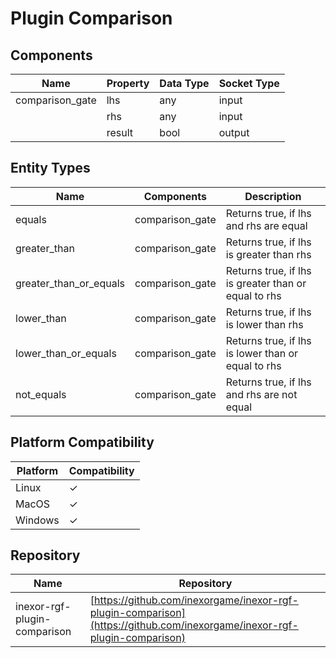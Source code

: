 # Plugin Comparison

## Components

| Name            | Property | Data Type | Socket Type |
|-----------------|----------|-----------|-------------|
| comparison_gate | lhs      | any       | input       |
|                 | rhs      | any       | input       |
|                 | result   | bool      | output      |

## Entity Types

| Name                   | Components      | Description                                          |
|------------------------|-----------------|------------------------------------------------------|
| equals                 | comparison_gate | Returns true, if lhs and rhs are equal               |
| greater_than           | comparison_gate | Returns true, if lhs is greater than rhs             |
| greater_than_or_equals | comparison_gate | Returns true, if lhs is greater than or equal to rhs |
| lower_than             | comparison_gate | Returns true, if lhs is lower than rhs               |
| lower_than_or_equals   | comparison_gate | Returns true, if lhs is lower than or equal to rhs   |
| not_equals             | comparison_gate | Returns true, if lhs and rhs are not equal           |

## Platform Compatibility

| Platform | Compatibility |
|----------|---------------|
| Linux    | ✓             |
| MacOS    | ✓             |
| Windows  | ✓             |

## Repository

| Name                         | Repository                                                                                                               |
|------------------------------|--------------------------------------------------------------------------------------------------------------------------|
| inexor-rgf-plugin-comparison | [https://github.com/inexorgame/inexor-rgf-plugin-comparison](https://github.com/inexorgame/inexor-rgf-plugin-comparison) |
